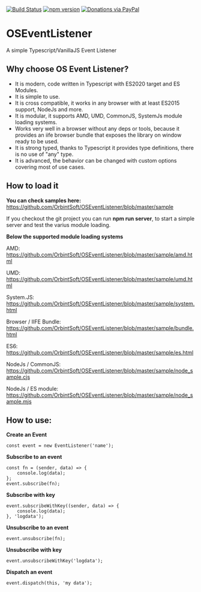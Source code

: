 [![Build Status](https://dev.azure.com/orbintsoft/OSEventListener/_apis/build/status/OrbintSoft.OSEventListener?branchName=master)](https://dev.azure.com/orbintsoft/OSEventListener/_build/latest?definitionId=6&branchName=master)
[![npm version](https://badge.fury.io/js/oseventlistener.svg)](https://badge.fury.io/js/oseventlistener)
[![Donations via PayPal](https://img.shields.io/badge/Donations-via%20Paypal-blue.svg)](https://www.paypal.me/OrbintSoft)

# OSEventListener
A simple Typescript/VanillaJS Event Listener


## Why choose OS Event Listener?

- It is modern, code written in Typescript with ES2020 target and ES Modules.
- It is simple to use.
- It is cross compatible, it works in any browser with at least ES2015 support, NodeJs and more.
- It is modular, it supports AMD, UMD, CommonJS, SystemJs module loading systems.
- Works very well in a browser without any deps or tools, because it provides an iife browser bundle that exposes the library on window ready to be used.
- It is strong typed, thanks to Typescript it provides type definitions, there is no use of "any" type.
- It is advanced, the behavior can be changed with custom options covering most of use cases.

## How to load it

**You can check samples here:**
https://github.com/OrbintSoft/OSEventListener/blob/master/sample

If you checkout the git project you can run **npm run server**, to start a simple server and test the varius module loading.

**Below the supported module loading systems**

AMD: https://github.com/OrbintSoft/OSEventListener/blob/master/sample/amd.html

UMD: https://github.com/OrbintSoft/OSEventListener/blob/master/sample/umd.html

System.JS: https://github.com/OrbintSoft/OSEventListener/blob/master/sample/system.html

Browser / IIFE Bundle: https://github.com/OrbintSoft/OSEventListener/blob/master/sample/bundle.html

ES6: https://github.com/OrbintSoft/OSEventListener/blob/master/sample/es.html

NodeJs / CommonJS: https://github.com/OrbintSoft/OSEventListener/blob/master/sample/node_sample.cjs

NodeJs / ES module: https://github.com/OrbintSoft/OSEventListener/blob/master/sample/node_sample.mjs

## How to use:

**Create an Event**
```
const event = new EventListener('name');
```

**Subscribe to an event**
```
const fn = (sender, data) => {
	console.log(data);
};
event.subscribe(fn);
```

**Subscribe with key**
```
event.subscribeWithKey((sender, data) => {
	console.log(data);
}, 'logdata');
```

**Unsubscribe to an event**
```
event.unsubscribe(fn);
```

**Unsubscribe with key**
```
event.unsubscribeWithKey('logdata');
```

**Dispatch an event**
```
event.dispatch(this, 'my data');
```